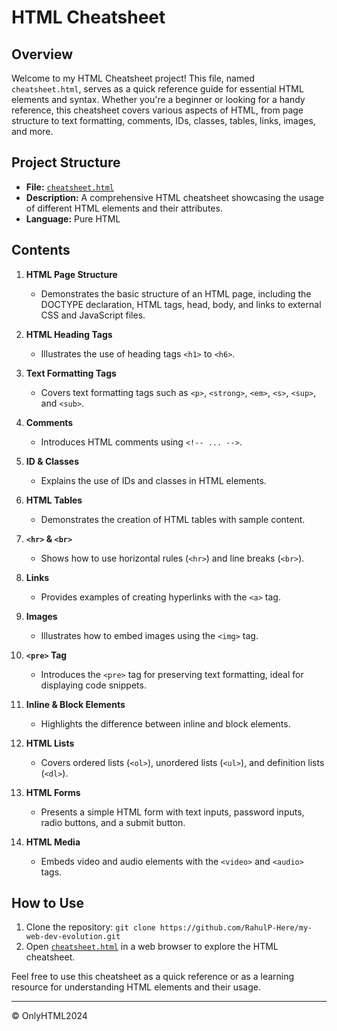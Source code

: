 # HTML Cheatsheet

## Overview

Welcome to my HTML Cheatsheet project! This file, named `cheatsheet.html`, serves as a quick reference guide for essential HTML elements and syntax. Whether you're a beginner or looking for a handy reference, this cheatsheet covers various aspects of HTML, from page structure to text formatting, comments, IDs, classes, tables, links, images, and more.

## Project Structure

- **File:** [`cheatsheet.html`](cheatsheet.html)
- **Description:** A comprehensive HTML cheatsheet showcasing the usage of different HTML elements and their attributes.
- **Language:** Pure HTML

## Contents

1. **HTML Page Structure**
   - Demonstrates the basic structure of an HTML page, including the DOCTYPE declaration, HTML tags, head, body, and links to external CSS and JavaScript files.

2. **HTML Heading Tags**
   - Illustrates the use of heading tags `<h1>` to `<h6>`.

3. **Text Formatting Tags**
   - Covers text formatting tags such as `<p>`, `<strong>`, `<em>`, `<s>`, `<sup>`, and `<sub>`.

4. **Comments**
   - Introduces HTML comments using `<!-- ... -->`.

5. **ID & Classes**
   - Explains the use of IDs and classes in HTML elements.

6. **HTML Tables**
   - Demonstrates the creation of HTML tables with sample content.

7. **`<hr>` & `<br>`**
   - Shows how to use horizontal rules (`<hr>`) and line breaks (`<br>`).

8. **Links**
   - Provides examples of creating hyperlinks with the `<a>` tag.

9. **Images**
   - Illustrates how to embed images using the `<img>` tag.

10. **`<pre>` Tag**
    - Introduces the `<pre>` tag for preserving text formatting, ideal for displaying code snippets.

11. **Inline & Block Elements**
    - Highlights the difference between inline and block elements.

12. **HTML Lists**
    - Covers ordered lists (`<ol>`), unordered lists (`<ul>`), and definition lists (`<dl>`).

13. **HTML Forms**
    - Presents a simple HTML form with text inputs, password inputs, radio buttons, and a submit button.

14. **HTML Media**
    - Embeds video and audio elements with the `<video>` and `<audio>` tags.

## How to Use

1. Clone the repository: `git clone https://github.com/RahulP-Here/my-web-dev-evolution.git`
2. Open [`cheatsheet.html`](index.html) in a web browser to explore the HTML cheatsheet.

Feel free to use this cheatsheet as a quick reference or as a learning resource for understanding HTML elements and their usage.

---

&copy; OnlyHTML2024
